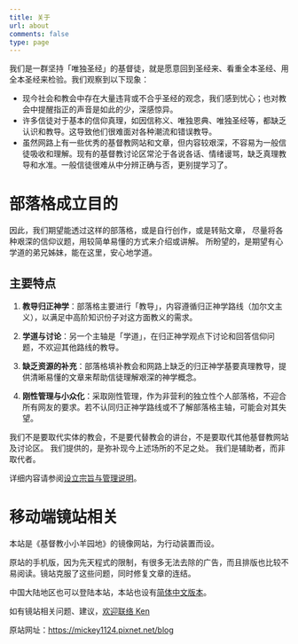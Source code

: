 ```yaml
---
title: 关于
url: about
comments: false
type: page
---
```


我们是一群坚持「唯独圣经」的基督徒，就是愿意回到圣经来、看重全本圣经、用全本圣经来检验。我们观察到以下现象：

* 现今社会和教会中存在大量违背或不合乎圣经的观念，我们感到忧心；也对教会中提醒指正的声音是如此的少，深感惊异。
* 许多信徒对于基本的信仰真理，如因信称义、唯独恩典、唯独圣经等，都缺乏认识和教导。这导致他们很难面对各种潮流和错误教导。
* 虽然网路上有一些优秀的基督教网站和文章，但内容较艰深，不容易为一般信徒吸收和理解。现有的基督教讨论区常沦于各说各话、情绪谩骂，缺乏真理教导和水准。一般信徒很难从中分辨正确与否，更别提学习了。

# 部落格成立目的
因此，我们期望能透过这样的部落格，或是自行创作，或是转贴文章，
尽量将各种艰深的信仰议题，用较简单易懂的方式来介绍或讲解。
所盼望的，是期望有心学道的弟兄姊妹，能在这里，安心地学道。

## 主要特点
1. **教导归正神学**：部落格主要进行「教导」，内容遵循归正神学路线（加尔文主义），以满足中高阶知识份子对这方面教义的需求。

2. **学道与讨论**：另一个主轴是「学道」，在归正神学观点下讨论和回答信仰问题，不欢迎其他路线的教导。

3. **缺乏资源的补充**：部落格填补教会和网路上缺乏的归正神学基要真理教导，提供清晰易懂的文章来帮助信徒理解艰深的神学概念。

4. **刚性管理与小众化**：采取刚性管理，作为非营利的独立性个人部落格，不迎合所有网友的要求。若不认同归正神学路线或不了解部落格主轴，可能会对其失望。

我们不是要取代实体的教会，不是要代替教会的讲台，不是要取代其他基督教网站及讨论区。
我们提供的，是弥补现今上述场所的不足之处。
我们是辅助者，而非取代者。

详细内容请参阅[设立宗旨与管理说明](/zh-cn/categories/#%e8%ae%be%e7%ab%8b%e5%ae%97%e6%97%a8%e4%b8%8e%e7%ae%a1%e7%90%86%e8%af%b4%e6%98%8e/)。

# 移动端镜站相关

本站是《基督教小小羊园地》的镜像网站，为行动装置而设。

原站的手机版，因为先天程式的限制，有很多无法去除的广告，而且排版也比较不易阅读。镜站克服了这些问题，同时修复文章的连结。

中国大陆地区也可以登陆本站，本站也设有[简体中文版本](/zh-cn)。

如有镜站相关问题、建议，[欢迎联络 Ken](mailto:eiekenhung@gmail.com)

原站网址：https://mickey1124.pixnet.net/blog